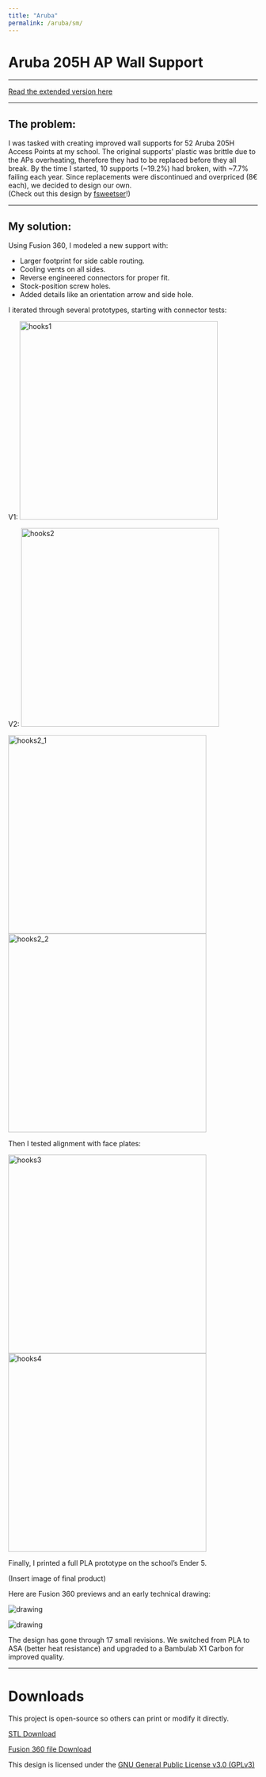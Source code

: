```yaml
---
title: "Aruba"
permalink: /aruba/sm/
---
```


# Aruba 205H AP Wall Support
---

<a href="/aruba/" class="button"> Read the extended version here</a>

---
## The problem:
I was tasked with creating improved wall supports for 52 Aruba 205H Access Points at my school. The original supports' plastic was brittle due to the APs overheating, therefore they had to be replaced before they all break. By the time I started, 10 supports (~19.2%) had broken, with ~7.7% failing each year. Since replacements were discontinued and overpriced (8€ each), we decided to design our own.  
(Check out this design by <a href="https://www.thingiverse.com/thing:4947236" target="_blank" rel="noopener noreferrer">fsweetser</a>!)

---
## My solution:
Using Fusion 360, I modeled a new support with:
- Larger footprint for side cable routing.
- Cooling vents on all sides.
- Reverse engineered connectors for proper fit.
- Stock-position screw holes.
- Added details like an orientation arrow and side hole.

I iterated through several prototypes, starting with connector tests:

V1:
<img src="../../assets/aruba/hooks1.jpg" alt="hooks1" width="400">

V2: 
<img src="../../assets/aruba/hooks2.jpg" alt="hooks2" width="400">

<img src="../../assets/aruba/hooks2_1.jpg" alt="hooks2_1" width="400"> <img src="../../assets/aruba/hooks2_2.jpg" alt="hooks2_2" width="400">

Then I tested alignment with face plates:

<img src="../../assets/aruba/hooks3.jpg" alt="hooks3" width="400"> <img src="../../assets/aruba/hooks4.jpg" alt="hooks4" width="400">

Finally, I printed a full PLA prototype on the school’s Ender 5.  

(Insert image of final product)

Here are Fusion 360 previews and an early technical drawing:

![drawing](../../assets/aruba/fusion-aruba.png)

![drawing](../../assets/aruba/technical_drawing.png)

The design has gone through 17 small revisions. We switched from PLA to ASA (better heat resistance) and upgraded to a Bambulab X1 Carbon for improved quality.

---
# Downloads
This project is open-source so others can print or modify it directly.

<a href="../../assets/aruba/Aruba_205H_wall_support.stl" class="button" download> STL Download </a>

<a href="../../assets/aruba/Aruba_205H_wall_support.f3d" class="button" download> Fusion 360 file Download </a>

This design is licensed under the <a href="https://www.gnu.org/licenses/gpl-3.0.en.html" target="_blank" rel="noopener noreferrer">GNU General Public License v3.0 (GPLv3)</a>
